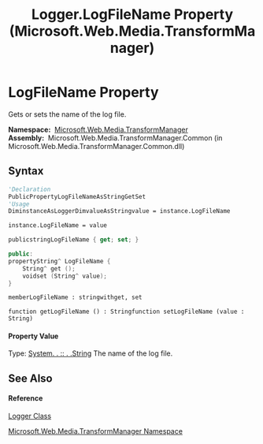 ﻿---
title: Logger.LogFileName Property  (Microsoft.Web.Media.TransformManager)
TOCTitle: LogFileName Property
ms:assetid: P:Microsoft.Web.Media.TransformManager.Logger.LogFileName
ms:mtpsurl: https://msdn.microsoft.com/en-us/library/microsoft.web.media.transformmanager.logger.logfilename(v=VS.90)
ms:contentKeyID: 35521002
ms.date: 06/14/2012
mtps_version: v=VS.90
f1_keywords:
- Microsoft.Web.Media.TransformManager.Logger.get_LogFileName
- Microsoft.Web.Media.TransformManager.Logger.LogFileName
- Microsoft.Web.Media.TransformManager.Logger.set_LogFileName
dev_langs:
- CSharp
- JScript
- VB
- FSharp
- c++
api_location:
- Microsoft.Web.Media.TransformManager.Common.dll
api_name:
- Microsoft.Web.Media.TransformManager.Logger.get_LogFileName
- Microsoft.Web.Media.TransformManager.Logger.LogFileName
- Microsoft.Web.Media.TransformManager.Logger.set_LogFileName
api_type:
- Managed
topic_type:
- apiref
- kbSyntax
product_family_name: VS
ROBOTS: INDEX,FOLLOW
---

# LogFileName Property

Gets or sets the name of the log file.

**Namespace:**  [Microsoft.Web.Media.TransformManager](microsoft-web-media-transformmanager-namespace.md)  
**Assembly:**  Microsoft.Web.Media.TransformManager.Common (in Microsoft.Web.Media.TransformManager.Common.dll)

## Syntax

``` vb
'Declaration
PublicPropertyLogFileNameAsStringGetSet
'Usage
DiminstanceAsLoggerDimvalueAsStringvalue = instance.LogFileName

instance.LogFileName = value
```

``` csharp
publicstringLogFileName { get; set; }
```

``` c++
public:
propertyString^ LogFileName {
    String^ get ();
    voidset (String^ value);
}
```

``` fsharp
memberLogFileName : stringwithget, set
```

``` jscript
function getLogFileName () : Stringfunction setLogFileName (value : String)
```

#### Property Value

Type: [System. . :: . .String](https://msdn.microsoft.com/en-us/library/s1wwdcbf\(v=vs.90\))  
The name of the log file.  

## See Also

#### Reference

[Logger Class](logger-class-microsoft-web-media-transformmanager.md)

[Microsoft.Web.Media.TransformManager Namespace](microsoft-web-media-transformmanager-namespace.md)

